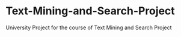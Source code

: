 # Text-Mining-and-Search-Project
University Project for the course of Text Mining and Search Project
